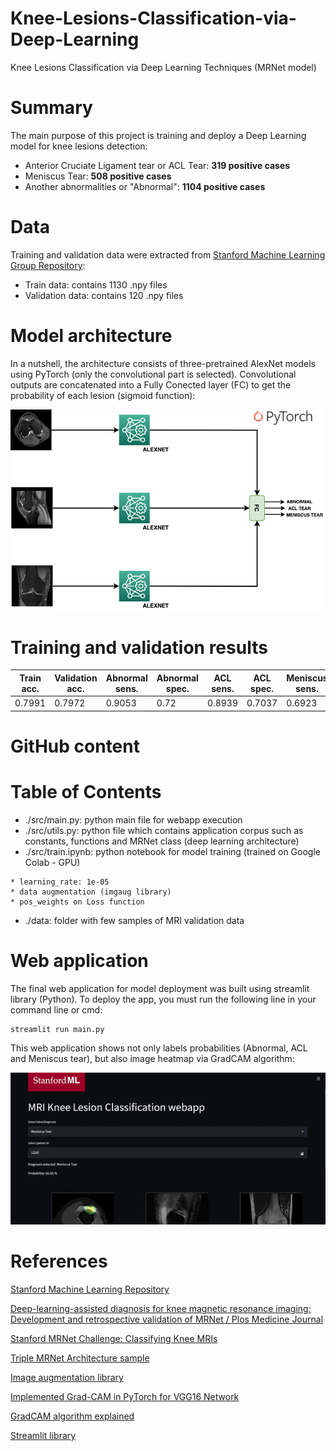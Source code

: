 # Knee-Lesions-Classification-via-Deep-Learning
Knee Lesions Classification via Deep Learning Techniques (MRNet model)

# Summary
The main purpose of this project is training and deploy a Deep Learning model for knee lesions detection:

* Anterior Cruciate Ligament tear or ACL Tear: __319 positive cases__
* Meniscus Tear: __508 positive cases__
* Another abnormalities or "Abnormal": __1104 positive cases__

# Data
Training and validation data were extracted from [Stanford Machine Learning Group Repository](https://stanfordmlgroup.github.io/competitions/mrnet/):
* Train data: contains 1130 .npy files
* Validation data: contains 120 .npy files

# Model architecture
In a nutshell, the architecture consists of three-pretrained AlexNet models using PyTorch (only the convolutional part is selected). Convolutional outputs are concatenated into a Fully Conected layer (FC) to get the probability of each lesion (sigmoid function):

![Triple MRNet Model architecture](./media/architecture_diagram.png)


# Training and validation results

| Train acc. | Validation acc. | Abnormal sens. | Abnormal spec. | ACL sens. | ACL spec. | Meniscus sens. | Meniscus spec. |
|------------|-----------------|----------------|----------------|-----------|-----------|----------------|----------------|
| 0.7991     | 0.7972          | 0.9053         | 0.72           | 0.8939    | 0.7037    | 0.6923         | 0.7353         |

# GitHub content
Table of Contents
=================
   * ./src/main.py: python main file for webapp execution
   * ./src/utils.py: python file which contains application corpus such as constants, functions and MRNet class (deep learning architecture)
   * ./src/train.ipynb: python notebook for model training (trained on Google Colab - GPU)
   
    * learning_rate: 1e-05
    * data augmentation (imgaug library)
    * pos_weights on Loss function
    
   * ./data: folder with few samples of MRI validation data

# Web application
The final web application for model deployment was built using streamlit library (Python). To deploy the app, you must run the following line in your command line or cmd:

```
streamlit run main.py
```

This web application shows not only labels probabilities (Abnormal, ACL and Meniscus tear), but also image heatmap via GradCAM algorithm:

![Web application gif sample](./media/webapp_gif.gif)

# References
[Stanford Machine Learning Repository](https://stanfordmlgroup.github.io/competitions/mrnet/)

[Deep-learning-assisted diagnosis for knee magnetic resonance imaging: Development and retrospective validation of MRNet / Plos Medicine Journal](https://journals.plos.org/plosmedicine/article?id=10.1371/journal.pmed.1002699)

[Stanford MRNet Challenge: Classifying Knee MRIs](https://learnopencv.com/stanford-mrnet-challenge-classifying-knee-mris/)

[Triple MRNet Architecture sample](https://github.com/yashbhalgat/MRNet-Competition)

[Image augmentation library](https://github.com/aleju/imgaug)

[Implemented Grad-CAM in PyTorch for VGG16 Network](https://medium.com/@stepanulyanin/implementing-grad-cam-in-pytorch-ea0937c31e82)

[GradCAM algorithm explained](https://glassboxmedicine.com/2020/05/29/grad-cam-visual-explanations-from-deep-networks/#:~:text=Grad%2DCAM%20is%20a%20form,and%20the%20parameters%20are%20fixed.)

[Streamlit library](https://streamlit.io/)


